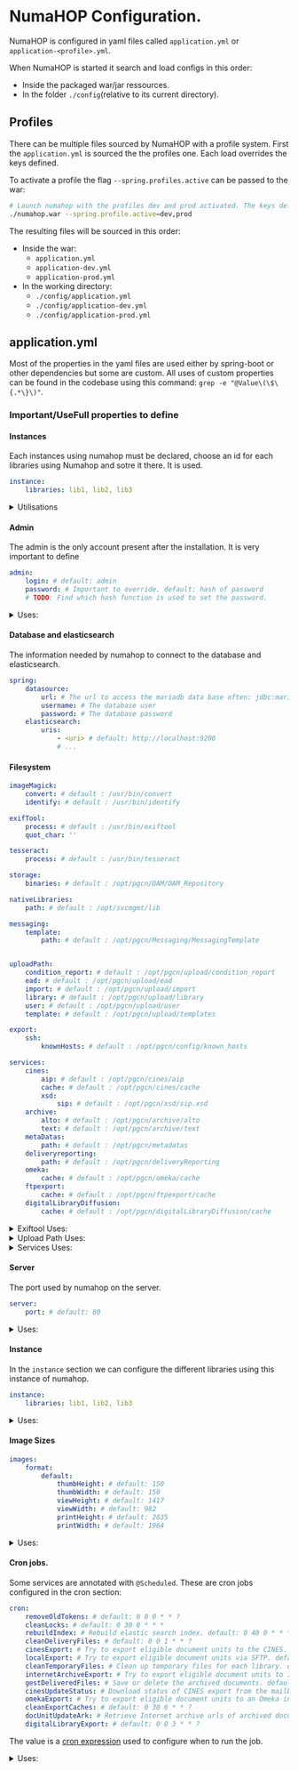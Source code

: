 # NumaHOP Configuration.
NumaHOP is configured in yaml files called `application.yml` or `application-<profile>.yml`.

When NumaHOP is started it search and load configs in this order:
- Inside the packaged war/jar ressources.
- In the folder `./config`(relative to its current directory).

## Profiles
There can be multiple files sourced by NumaHOP with a profile system. 
First the `application.yml` is sourced the the profiles one.
Each load overrides the keys defined.

To activate a profile the flag `--spring.profiles.active` can be passed to the war:
```bash
# Launch numahop with the profiles dev and prod activated. The keys defined in a later profile overide the keys defined in a previous one.
./numahop.war --spring.profile.active=dev,prod
```
The resulting files will be sourced in this order:
- Inside the war:
    - `application.yml`
    - `application-dev.yml`
    - `application-prod.yml`
- In the working directory: 
    - `./config/application.yml`
    - `./config/application-dev.yml`
    - `./config/application-prod.yml`

## application.yml
Most of the properties in the yaml files are used either by spring-boot or other dependencies but some are custom.
All uses of custom properties can be found in the codebase using this command: `grep -e "@Value\(\$\{.*\}\)"`.

### Important/UseFull properties to define


#### Instances
Each instances using numahop must be declared, choose an id for each libraries using Numahop and sotre it there. It is used. 
```yaml
instance:
    libraries: lib1, lib2, lib3
```

<details>
	<summary>Utilisations</summary>
    <ul>
        <li>src/main/java/fr/progilone/pgcn/config/BinaryStorageConfiguration.java</li>
        <li>src/main/java/fr/progilone/pgcn/service/delivery/DeliveryReportingService.java</li>
        <li>src/main/java/fr/progilone/pgcn/service/check/MetaDatasCheckService.java</li>
        <li>src/main/java/fr/progilone/pgcn/service/document/ui/UIDocUnitService.java</li>
        <li>src/main/java/fr/progilone/pgcn/service/exchange/cines/CinesRequestHandlerService.java</li>
        <li>src/main/java/fr/progilone/pgcn/service/exchange/cines/ExportCinesService.java</li>
        <li>src/main/java/fr/progilone/pgcn/service/exchange/cines/ExportSipService.java</li>
        <li>src/main/java/fr/progilone/pgcn/service/exchange/omeka/OmekaService.java</li>
        <li>src/main/java/fr/progilone/pgcn/service/exchange/digitallibrary/DigitalLibraryDiffusionRequestHandlerService.java</li>
        <li>src/main/java/fr/progilone/pgcn/service/storage/FileCleaningManager.java</li>
        <li>src/main/java/fr/progilone/pgcn/service/storage/AltoService.java</li>
        <li>src/main/java/fr/progilone/pgcn/service/storage/FileStorageManager.java</li>
    </ul>
</details>

#### Admin
The admin is the only account present after the installation. It is very important to define
```yaml
admin:
    login: # default: admin
    password: # Important to override. default: hash of password
    # TODO: Find which hash function is used to set the password.
```

<details>
	<summary>Uses:</summary>
    <ul>
        <li>src/main/java/fr/progilone/pgcn/service/user/ui/UIUserService.java</li>
        <li>src/main/java/fr/progilone/pgcn/web/rest_int/InternalAccountResource.java</li>
        <li>src/main/java/fr/progilone/pgcn/security/UserDetailsService.java</li>
    <ul>
</details>

#### Database and elasticsearch
The information needed by numahop to connect to the database and elasticsearch.

```yaml
spring:
    datasource:
        url: # The url to access the mariadb data base often: jdbc:mariadb://localhost:3306/<db-name>
        username: # The database user
        password: # The database password
    elasticsearch:
        uris:
            - <uri> # default: http://localhost:9200
            # ...
```

#### Filesystem
```yaml
imageMagick:
    convert: # default : /usr/bin/convert
    identify: # default : /usr/bin/identify

exifTool:
    process: # default : /usr/bin/exiftool
    quot_char: ''

tesseract:
    process: # default : /usr/bin/tesseract

storage:
    binaries: # default : /opt/pgcn/DAM/DAM_Repository

nativeLibraries:
    path: # default : /opt/svcmgmt/lib

messaging:
    template:
        path: # default : /opt/pgcn/Messaging/MessagingTemplate


uploadPath:
    condition_report: # default : /opt/pgcn/upload/condition_report
    ead: # default : /opt/pgcn/upload/ead
    import: # default : /opt/pgcn/upload/import
    library: # default : /opt/pgcn/upload/library
    user: # default : /opt/pgcn/upload/user
    template: # default : /opt/pgcn/upload/templates

export:
    ssh:
        knownHosts: # default : /opt/pgcn/config/known_hosts

services:
    cines:
        aip: # default : /opt/pgcn/cines/aip
        cache: # default : /opt/pgcn/cines/cache
        xsd:
            sip: # default : /opt/pgcn/xsd/sip.xsd
    archive:
        alto: # default : /opt/pgcn/archive/alto
        text: # default : /opt/pgcn/archive/text
    metaDatas:
        path: # default : /opt/pgcn/metadatas
    deliveryreporting:
        path: # default : /opt/pgcn/deliveryReporting
    omeka:
        cache: # default : /opt/pgcn/omeka/cache
    ftpexport:
        cache: # default : /opt/pgcn/ftpexport/cache
    digitalLibraryDiffusion:
        cache: # default : /opt/pgcn/digitalLibraryDiffusion/cache
```
<details>
	<summary>Exiftool Uses:</summary>
    <ul>
        <li>src/main/java/fr/progilone/pgcn/service/storage/ExifToolService.java</li>
        <li>src/main/java/fr/progilone/pgcn/service/storage/ImageMagickService.java</li>
    </ul>
</details>

<details>
	<summary>Upload Path Uses:</summary>
    <ul>
        <li>src/main/java/fr/progilone/pgcn/service/JasperReportsService.java</li>
        <li>src/main/java/fr/progilone/pgcn/service/user/UserService.java</li>
        <li>src/main/java/fr/progilone/pgcn/service/library/LibraryService.java</li>
        <li>src/main/java/fr/progilone/pgcn/service/document/conditionreport/ConditionReportAttachmentService.java</li>
        <li>src/main/java/fr/progilone/pgcn/service/exchange/ead/ExportEadService.java</li>
        <li>src/main/java/fr/progilone/pgcn/service/exchange/ImportReportService.java</li>
        <li>src/main/java/fr/progilone/pgcn/service/exchange/template/TemplateService.java</li>
    </ul>
</details>
<details>
	<summary>Services Uses:</summary>
    <ul>
        <li>src/main/java/fr/progilone/pgcn/service/delivery/DeliveryReportingService.java</li>
        <li>src/main/java/fr/progilone/pgcn/service/check/MetaDatasCheckService.java</li>
        <li>src/main/java/fr/progilone/pgcn/service/check/FacileCinesService.java</li>
        <li>src/main/java/fr/progilone/pgcn/service/document/ui/UIDocUnitService.java</li>
        <li>src/main/java/fr/progilone/pgcn/service/exchange/internetarchive/InternetArchiveService.java</li>
        <li>src/main/java/fr/progilone/pgcn/service/exchange/cines/CinesRequestHandlerService.java</li>
        <li>src/main/java/fr/progilone/pgcn/service/exchange/cines/ExportCinesService.java</li>
        <li>src/main/java/fr/progilone/pgcn/service/exchange/cines/ExportSipService.java</li>
        <li>src/main/java/fr/progilone/pgcn/service/exchange/omeka/OmekaService.java</li>
        <li>src/main/java/fr/progilone/pgcn/service/exchange/digitallibrary/DigitalLibraryDiffusionRequestHandlerService.java</li>
        <li>src/main/java/fr/progilone/pgcn/service/exchange/digitallibrary/DigitalLibraryDiffusionService.java</li>
        <li>src/main/java/fr/progilone/pgcn/service/storage/FileCleaningManager.java</li>
        <li>src/main/java/fr/progilone/pgcn/service/storage/AltoService.java</li>
    </ul>
</details>

#### Server
The port used by numahop on the server.
```yaml
server:
    port: # default: 80
```

<details>
	<summary>Uses:</summary>
    <ul>
        <li>src/main/java/fr/progilone/pgcn/web/rest/administration/HealthController.java</li>
    </ul>
</details>

#### Instance
In the `instance` section we can configure the different libraries using this instance of numahop.
```yaml
instance:
    libraries: lib1, lib2, lib3
```

<details>
	<summary>Uses:</summary>
    <ul>
        <li>src/main/java/fr/progilone/pgcn/config/BinaryStorageConfiguration.java</li>
        <li>src/main/java/fr/progilone/pgcn/service/delivery/DeliveryReportingService.java</li>
        <li>src/main/java/fr/progilone/pgcn/service/check/MetaDatasCheckService.java</li>
        <li>src/main/java/fr/progilone/pgcn/service/document/ui/UIDocUnitService.java</li>
        <li>src/main/java/fr/progilone/pgcn/service/exchange/cines/CinesRequestHandlerService.java</li>
        <li>src/main/java/fr/progilone/pgcn/service/exchange/cines/ExportCinesService.java</li>
        <li>src/main/java/fr/progilone/pgcn/service/exchange/cines/ExportSipService.java</li>
        <li>src/main/java/fr/progilone/pgcn/service/exchange/omeka/OmekaService.java</li>
        <li>src/main/java/fr/progilone/pgcn/service/exchange/digitallibrary/DigitalLibraryDiffusionRequestHandlerService.java</li>
        <li>src/main/java/fr/progilone/pgcn/service/storage/FileCleaningManager.java</li>
        <li>src/main/java/fr/progilone/pgcn/service/storage/AltoService.java</li>
        <li>src/main/java/fr/progilone/pgcn/service/storage/FileStorageManager.java</li>
    </ul>
</details>

#### Image Sizes
```yaml
images:
    format:
        default:
            thumbHeight: # default: 150 
            thumbWidth: # default: 150
            viewHeight: # default: 1417
            viewWidth: # default: 982
            printHeight: # default: 2835
            printWidth: # default: 1964
```

<details>
	<summary>Uses:</summary>
    <ul>
        <li>src/main/java/fr/progilone/pgcn/service/util/DefaultFileFormats.java</li>
    </ul>
</details>

#### Cron jobs.
Some services are annotated with `@Scheduled`. These are cron jobs configured in the cron section:

```yaml
cron:
    removeOldTokens: # default: 0 0 0 * * ?
    cleanLocks: # default: 0 30 0 * * *
    rebuildIndex: # Rebuild elastic search index. default: 0 40 0 * * *
    cleanDeliveryFiles: # default: 0 0 1 * * ?
    cinesExport: # Try to export eligible document units to the CINES. default: 0 30 1 * * ?
    localExport: # Try to export eligible document units via SFTP. default: 0 0 4 * * ?
    cleanTemporaryFiles: # Clean up temporary files for each library. default: 0 0 2 * * ?
    internetArchiveExport: # Try to export eligible document units to Internet Archive. default: 0 26 17 * * ?
    gestDeliveredFiles: # Save or delete the archived documents. default: 0 00 18 * * SAT
    cinesUpdateStatus: # Download status of CINES export from the mailbox. default: 0 10 * * * *
    omekaExport: # Try to export eligible document units to an Omeka instance. default: 0 0 3 * * ?
    cleanExportCaches: # default: 0 30 6 * * ?
    docUnitUpdateArk: # Retrieve Internet archive urls of archived documents. default: 0 0 6 * * ?
    digitalLibraryExport: # default: 0 0 3 * * ?
```

The value is a [cron expression](https://docs.spring.io/spring-framework/reference/integration/scheduling.html#scheduling-cron-expression) used to configure when to run the job.
<details>
    <summary>Uses:</summary>
    <ul>
        <li>src/main/java/fr/progilone/pgcn/service/storage/FileCleaningManager.java</li>
        <li>src/main/java/fr/progilone/pgcn/service/exchange/digitallibrary/DigitalLibraryDiffusionRequestHandlerService.java</li>
        <li>src/main/java/fr/progilone/pgcn/service/exchange/exportftp/ExportFtpService.java</li>
        <li>src/main/java/fr/progilone/pgcn/service/exchange/omeka/OmekaRequestHandlerService.java</li>
        <li>src/main/java/fr/progilone/pgcn/service/exchange/cines/CinesRequestHandlerService.java</li>
        <li>src/main/java/fr/progilone/pgcn/service/es/IndexManagerService.java</li>
        <li>src/main/java/fr/progilone/pgcn/service/LockService.java</li>
        <li>src/main/java/fr/progilone/pgcn/service/exchange/internetarchive/InternetArchiveServiceAsync.java</li>
        <li>src/main/java/fr/progilone/pgcn/service/document/DocUnitService.java</li>
        <li>src/main/java/fr/progilone/pgcn/service/user/UserService.java</li>
    </ul>
</details>
